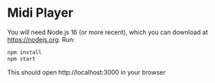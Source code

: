 Midi Player
=======================

You will need Node.js 16 (or more recent), which you can download at https://nodejs.org. Run:

```sh
npm install
npm start
```

This should open http://localhost:3000 in your browser
